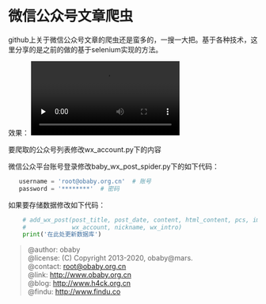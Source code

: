微信公众号文章爬虫
===

github上关于微信公众号文章的爬虫还是蛮多的，一搜一大把。基于各种技术，这里分享的是之前的做的基于selenium实现的方法。  

效果：
<video id="video" controls="" preload="none">
      <source id="mp4" src="screenshot/record.mp4" type="video/mp4">
 </video>
 
 要爬取的公众号列表修改wx_account.py下的内容
 
 微信公众平台账号登录修改baby_wx_post_spider.py下的如下代码：
 ```python
    username = 'root@obaby.org.cn'  # 账号
    password = '********'  # 密码
```

如果要存储数据修改如下代码：
```python
    # add_wx_post(post_title, post_date, content, html_content, pcs, images_link_text, post_url, "2",
    #             wx_account, nickname, wx_intro)
    print('在此处更新数据库')
```
 
> @author: obaby  
> @license: (C) Copyright 2013-2020, obaby@mars.  
> @contact: root@obaby.org.cn  
> @link: http://www.obaby.org.cn  
> @blog: http://www.h4ck.org.cn  
> @findu: http://www.findu.co  